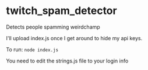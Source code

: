 # twitch_spam_detector
Detects people spamming weirdchamp

I'll upload index.js once I get around to hide my api keys.

To run: `node index.js`

You need to edit the strings.js file to your login info
